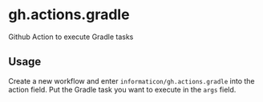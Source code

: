 # gh.actions.gradle
Github Action to execute Gradle tasks

## Usage
Create a new workflow and enter `informaticon/gh.actions.gradle` into the action field.
Put the Gradle task you want to execute in the `args` field.
